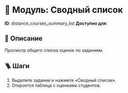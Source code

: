 # 📘 Модуль: Сводный список
**ID**: distance_courses_summary_list
**Доступно для**: 

## 📝 Описание
Просмотр общего списка оценок по заданиям.

## 🪜 Шаги
1. Выделите задание и нажмите «Сводный список».
2. Откроется таблица с оценками студентов.
